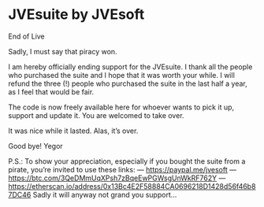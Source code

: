 # JVEsuite by JVEsoft
End of Live

Sadly, I must say that piracy won.

I am hereby officially ending support for the JVEsuite. I thank all the people who purchased the suite and I hope that it was worth your while. I will refund the three (!) people who purchased the suite in the last half a year, as I feel that would be fair.

The code is now freely available here for whoever wants to pick it up, support and update it. You are welcomed to take over.

It was nice while it lasted. Alas, it’s over.

Good bye!
Yegor

P.S.: To show your appreciation, especially if you bought the suite from a pirate, you’re invited to use these links:
— https://paypal.me/jvesoft
— https://btc.com/3QeDMmUqXPsh7zBqeEwPGWsgUnWkRF762Y
— https://etherscan.io/address/0x13Bc4E2F58884CA0696218D1428d56f46b87DC46
Sadly it will anyway not grand you support...
